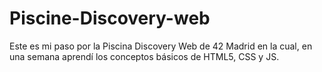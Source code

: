 # Piscine-Discovery-web
Este es mi paso por la Piscina Discovery Web de 42 Madrid en la cual, en una semana aprendí los conceptos básicos de HTML5, CSS y JS.
